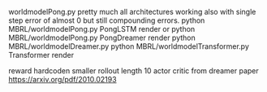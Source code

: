 worldmodelPong.py pretty much all architectures working also with single step error of almost 0 but still compounding errors.
python MBRL/worldmodelPong.py PongLSTM render or python MBRL/worldmodelPong.py PongDreamer render
python MBRL/worldmodelDreamer.py 
python MBRL/worldmodelTransformer.py Transformer render



reward hardcoden
smaller rollout length 10
actor critic from dreamer paper https://arxiv.org/pdf/2010.02193